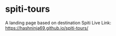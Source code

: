# spiti-tours
A landing page based on destination Spiti
Live Link: https://hashninja69.github.io/spiti-tours/

